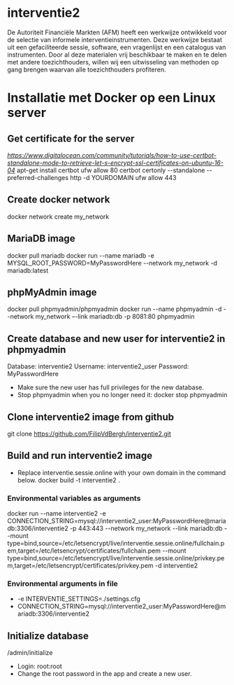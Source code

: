 # interventie2
De Autoriteit Financiële Markten (AFM) heeft een werkwijze ontwikkeld voor de selectie van informele interventieinstrumenten. Deze werkwijze bestaat uit een gefaciliteerde sessie, software, een vragenlijst en een catalogus van instrumenten. Door al deze materialen vrij beschikbaar te maken en te delen met andere toezichthouders, willen wij een uitwisseling van methoden op gang brengen waarvan alle toezichthouders profiteren.

# Installatie met Docker op een Linux server
## Get certificate for the server
*https://www.digitalocean.com/community/tutorials/how-to-use-certbot-standalone-mode-to-retrieve-let-s-encrypt-ssl-certificates-on-ubuntu-16-04*
apt-get install certbot
ufw allow 80
certbot certonly --standalone --preferred-challenges http -d YOURDOMAIN
ufw allow 443

## Create docker network
docker network create my_network

## MariaDB image
docker pull mariadb
docker run --name mariadb -e MYSQL_ROOT_PASSWORD=MyPasswordHere --network my_network -d mariadb:latest

## phpMyAdmin image
docker pull phpmyadmin/phpmyadmin
docker run --name phpmyadmin -d --network my_network –-link mariadb:db -p 8081:80 phpmyadmin

## Create database and new user for interventie2 in phpmyadmin
Database:               interventie2
Username:               interventie2_user
Password:               MyPasswordHere
- Make sure the new user has full privileges for the new database.
- Stop phpmyadmin when you no longer need it:
docker stop phpmyadmin

## Clone interventie2 image from github
git clone https://github.com/FilipVdBergh/interventie2.git

## Build and run interventie2 image
- Replace interventie.sessie.online with your own domain in the command below.
docker build -t interventie2 .

### Environmental variables as arguments
docker run --name interventie2 -e CONNECTION_STRING=mysql://interventie2_user:MyPasswordHere@mariadb:3306/interventie2 -p 443:443 --network my_network --link mariadb:db --mount type=bind,source=/etc/letsencrypt/live/interventie.sessie.online/fullchain.pem,target=/etc/letsencrypt/certificates/fullchain.pem --mount type=bind,source=/etc/letsencrypt/live/interventie.sessie.online/privkey.pem,target=/etc/letsencrypt/certificates/privkey.pem -d interventie2

### Environmental arguments in file
- -e INTERVENTIE_SETTINGS=./settings.cfg
- CONNECTION_STRING=mysql://interventie2_user:MyPasswordHere@mariadb:3306/interventie2

## Initialize database
<ip-address>/admin/initialize
- Login:             root:root
- Change the root password in the app and create a new user.
